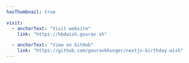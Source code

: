 ```yaml
---
hasThumbnail: true

visit:
  - anchorText: "Visit website"
    link: "https://hbdwish.gourav.sh"

  - anchorText: "View on GitHub"
    link: "https://github.com/gouravkhunger/nextjs-birthday-wish"
---
```

